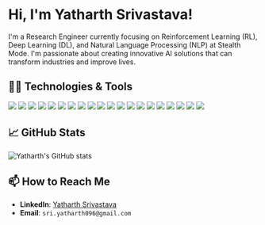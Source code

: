 # Hi, I'm Yatharth Srivastava!

I'm a Research Engineer currently focusing on Reinforcement Learning (RL), Deep Learning (DL), and Natural Language Processing (NLP) at Stealth Mode. I'm passionate about creating innovative AI solutions that can transform industries and improve lives.

## 👨‍💻 Technologies & Tools
![](https://img.shields.io/badge/Code-Python-blue)
![](https://img.shields.io/badge/Code-C++-blue)
![](https://img.shields.io/badge/Code-MATLAB-orange)
![](https://img.shields.io/badge/Framework-FastAPI-green)
![](https://img.shields.io/badge/Tools-Docker-blue)
![](https://img.shields.io/badge/Cloud-GCP-blue)
![](https://img.shields.io/badge/Framework-Flask-lightgrey)
![](https://img.shields.io/badge/Database-MongoDB-green)
![](https://img.shields.io/badge/Database-Redis-red)
![](https://img.shields.io/badge/Database-MySQL-blue)
![](https://img.shields.io/badge/Database-BigQuery-blue)
![](https://img.shields.io/badge/Tools-TensorFlow-orange)
![](https://img.shields.io/badge/Tools-Keras-red)
![](https://img.shields.io/badge/Libraries-PyTorch-red)
![](https://img.shields.io/badge/Tools-Elastic_Search-yellowgreen)
![](https://img.shields.io/badge/AI-OpenCV-lightgrey)
![](https://img.shields.io/badge/ML-BERT-ff69b4)
![](https://img.shields.io/badge/ML-Transformer-lightgrey)
![](https://img.shields.io/badge/Tools-ROS-red)
![](https://img.shields.io/badge/Tools-GAZEBO-orange)




## 📈 GitHub Stats

![Yatharth's GitHub stats](https://github-readme-stats.vercel.app/api?username=Yatharth020&show_icons=true&theme=radical)



## 📫 How to Reach Me

- **LinkedIn**: [Yatharth Srivastava]([(https://www.linkedin.com/in/yatharth-sri007/)])
- **Email**: `sri.yatharth096@gmail.com`

